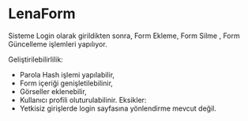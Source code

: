 # LenaForm

Sisteme Login olarak girildikten sonra,
Form Ekleme,
Form Silme ,
Form Güncelleme işlemleri yapılıyor.

Geliştirilebilirlilik: 
  - Parola Hash işlemi yapılabilir,
  - Form içeriği genişletilebilinir,
  - Görseller eklenebilir,
  - Kullanıcı profili oluturulabilinir.
Eksikler:
  - Yetkisiz girişlerde login sayfasına yönlendirme mevcut değil.
